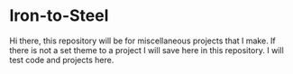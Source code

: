 # Iron-to-Steel
Hi there, this repository will be for miscellaneous projects that I make.
If there is not a set theme to a project I will save here in this repository.
I will test code and projects here.
